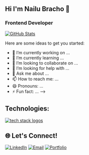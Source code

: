 ## Hi I'm Nailu Bracho 👋

### Frontend Developer 
<!--[![GitHub Streak](https://streak-stats.demolab.com?user=nybnn&theme=material-palenight&hide_border=true&border_radius=6&date_format=M%20j%5B%2C%20Y%5D&mode=weekly&exclude_days=Sun%2CSat)](https://git.io/streak-stats)  -->
[![GitHub Stats](https://github-readme-stats.vercel.app/api?username=nybnn&theme=nightowl&hide_border=true&border_radius=6&show_icons=true&include_all_commits=true)](https://github.com/nybnn) 

Here are some ideas to get you started:

- 🔭 I’m currently working on ...
- 🌱 I’m currently learning ...
- 👯 I’m looking to collaborate on ...
- 🤔 I’m looking for help with ...
- 💬 Ask me about ...
- 📫 How to reach me: ...
- 😄 Pronouns: ...
- ⚡ Fun fact: ...
-->
## Technologies:
<p align="left">
  <a href="https://skillicons.dev">
    <img src="https://skillicons.dev/icons?i=html,css,less,sass,bootstrap,tailwind,materialui,js,ts,vue,vuetify,angular,nuxt,git,github,gitlab,firebase,vercel,figma,vscode,visualstudio,linux,postman,powershell,bash,php,wordpress,ps,ai" alt="tech stack logos" />
  </a>
</p>

## 🌐 Let's Connect! 
[![LinkedIn](https://img.shields.io/badge/LinkedIn-@NailuBracho-004B5E?style=for-the-badge&logo=LinkedIn&logoColor=white&labelColor=101010)](https://www.linkedin.com/in/nailu-bracho/)
[![Email](https://img.shields.io/badge/nailubrachon@gmail.com-email-80DCCA?style=for-the-badge&logo=gmail&logoColor=white&labelColor=101010)](mailto:nailubrachon@gmail.com)
[![Portfolio](https://img.shields.io/badge/Website-NbrachoCV-004B5E?style=for-the-badge&logo=googlechrome&logoColor=white&labelColor=101010)](https://nbracho-cv.vercel.app/)
